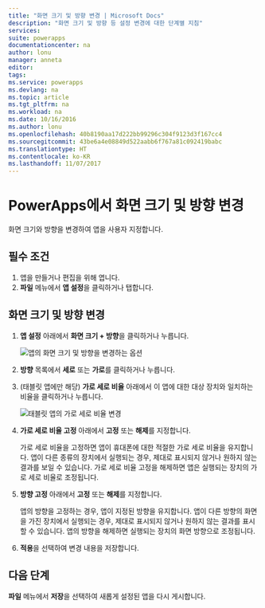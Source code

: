 ```yaml
---
title: "화면 크기 및 방향 변경 | Microsoft Docs"
description: "화면 크기 및 방향 등 설정 변경에 대한 단계별 지침"
services: 
suite: powerapps
documentationcenter: na
author: lonu
manager: anneta
editor: 
tags: 
ms.service: powerapps
ms.devlang: na
ms.topic: article
ms.tgt_pltfrm: na
ms.workload: na
ms.date: 10/16/2016
ms.author: lonu
ms.openlocfilehash: 40b8190aa17d222bb99296c304f9123d3f167cc4
ms.sourcegitcommit: 43be6a4e08849d522aabb6f767a81c092419babc
ms.translationtype: HT
ms.contentlocale: ko-KR
ms.lasthandoff: 11/07/2017
---
```

# <a name="change-screen-size-and-orientation-in-powerapps"></a>PowerApps에서 화면 크기 및 방향 변경
화면 크기와 방향을 변경하여 앱을 사용자 지정합니다.

## <a name="prerequisites"></a>필수 조건
1. 앱을 만들거나 편집을 위해 엽니다.
2. **파일** 메뉴에서 **앱 설정**을 클릭하거나 탭합니다.

## <a name="change-screen-size-and-orientation"></a>화면 크기 및 방향 변경
1. **앱 설정** 아래에서 **화면 크기 + 방향**을 클릭하거나 누릅니다.
   
    ![앱의 화면 크기 및 방향을 변경하는 옵션](./media/set-aspect-ratio-portrait-landscape/size-orientation.png)
2. **방향** 목록에서 **세로** 또는 **가로**를 클릭하거나 누릅니다.
3. (태블릿 앱에만 해당) **가로 세로 비율** 아래에서 이 앱에 대한 대상 장치와 일치하는 비율을 클릭하거나 누릅니다.
   
    ![태블릿 앱의 가로 세로 비율 변경](./media/set-aspect-ratio-portrait-landscape/aspect-tablet.png)
4. **가로 세로 비율 고정** 아래에서 **고정** 또는 **해제**를 지정합니다.
   
    가로 세로 비율을 고정하면 앱이 휴대폰에 대한 적절한 가로 세로 비율을 유지합니다. 앱이 다른 종류의 장치에서 실행되는 경우, 제대로 표시되지 않거나 원하지 않는 결과를 보일 수 있습니다. 가로 세로 비율 고정을 해제하면 앱은 실행되는 장치의 가로 세로 비율로 조정됩니다.
5. **방향 고정** 아래에서 **고정** 또는 **해제**를 지정합니다.
   
    앱의 방향을 고정하는 경우, 앱이 지정된 방향을 유지합니다. 앱이 다른 방향의 화면을 가진 장치에서 실행되는 경우, 제대로 표시되지 않거나 원하지 않는 결과를 표시할 수 있습니다. 앱의 방향을 해제하면 실행되는 장치의 화면 방향으로 조정됩니다.
6. **적용**을 선택하여 변경 내용을 저장합니다.

## <a name="next-step"></a>다음 단계
**파일** 메뉴에서 **저장**을 선택하여 새롭게 설정된 앱을 다시 게시합니다.


